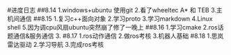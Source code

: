 #进度日志
##8.14
1.windows+ubuntu 使用git
2.看了wheeltec A* 和 TEB
3.主机间通信
##8.15 
1.复习c++面向对象 
2.学习proto 
3.学习markdown
4.Linux shell
5.因为调cpu风扇ubuntu突然崩了修了一晚上
##8.16
1.学习cmake
2.ros话题通信&服务通信
3.
#8.17
1.ros动作通信
2.做ros考核
3.机器人基础
#8.18
1.思岚雷达驱动
2.学习导航
3.完成ros考核

